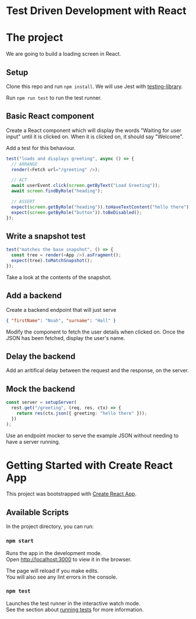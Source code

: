 # Test Driven Development with React

# The project

We are going to build a loading screen in React.

## Setup

Clone this repo and run `npm install`. We will use Jest with [testing-library](https://testing-library.com/docs/react-testing-library/example-intro/).

Run `npm run test` to run the test runner.

## Basic React component

Create a React component which will display the words "Waiting for user input" until it is clicked on. When it is clicked on, it should say "Welcome".

Add a test for this behaviour.

```typescript
test("loads and displays greeting", async () => {
  // ARRANGE
  render(<Fetch url="/greeting" />);

  // ACT
  await userEvent.click(screen.getByText("Load Greeting"));
  await screen.findByRole("heading");

  // ASSERT
  expect(screen.getByRole("heading")).toHaveTextContent("hello there");
  expect(screen.getByRole("button")).toBeDisabled();
});
```

## Write a snapshot test

```typescript
test("matches the base snapshot", () => {
  const tree = render(<App />).asFragment();
  expect(tree).toMatchSnapshot();
});
```

Take a look at the contents of the snapshot.

## Add a backend

Create a backend endpoint that will just serve

```json
{ "firstName": "Noah", "surname": "Hall" }
```

Modify the component to fetch the user details when clicked on. Once the JSON has been fetched, display the user's name.

## Delay the backend

Add an aritifical delay between the request and the response, on the server.

## Mock the backend

```typescript
const server = setupServer(
  rest.get("/greeting", (req, res, ctx) => {
    return res(ctx.json({ greeting: "hello there" }));
  })
);
```

Use an endpoint mocker to serve the example JSON without needing to have a server running.

# Getting Started with Create React App

This project was bootstrapped with [Create React App](https://github.com/facebook/create-react-app).

## Available Scripts

In the project directory, you can run:

### `npm start`

Runs the app in the development mode.\
Open [http://localhost:3000](http://localhost:3000) to view it in the browser.

The page will reload if you make edits.\
You will also see any lint errors in the console.

### `npm test`

Launches the test runner in the interactive watch mode.\
See the section about [running tests](https://facebook.github.io/create-react-app/docs/running-tests) for more information.

